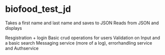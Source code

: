 # biofood_test_jd

Takes a first name and last name and saves to JSON 
Reads from JSON and displays

Resgistration + login 
Basic crud operations for users
Validation on Input and a basic search
Messaging service (more of a log), errorhandling service and Authservice



